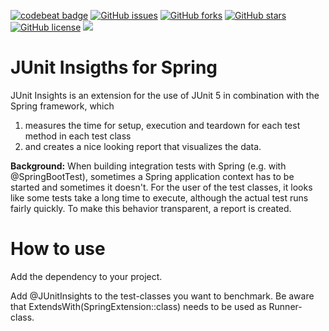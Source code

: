[![codebeat badge](https://codebeat.co/badges/bac44e06-3560-4c28-814c-b5495bfa3c28)](https://codebeat.co/projects/github-com-adessoag-junit-insights-master)
[![GitHub issues](https://img.shields.io/github/issues/adessoAG/junit-insights.svg?style=flat-square)](https://github.com/adessoAG/junit-insights/issues)
[![GitHub forks](https://img.shields.io/github/forks/adessoAG/junit-insights.svg?style=flat-square)](https://github.com/adessoAG/junit-insights/network)
[![GitHub stars](https://img.shields.io/github/stars/adessoAG/junit-insights.svg?style=flat-square)](https://github.com/adessoAG/junit-insights/stargazers)
[![GitHub license](https://img.shields.io/github/license/adessoAG/junit-insights.svg?style=flat-square)](https://github.com/adessoAG/junit-insights)
![](https://img.shields.io/badge/Nice-100%25-brightgreen.svg)


# JUnit Insigths for Spring

JUnit Insights is an extension for the use of JUnit 5 in combination with the Spring framework, which
1. measures the time for setup, execution and teardown for each test method in each test class
2. and creates a nice looking report that visualizes the data.

**Background:** When building integration tests with Spring (e.g. with @SpringBootTest), sometimes a Spring application context has to be started and sometimes it doesn't.
For the user of the test classes, it looks like some tests take a long time to execute, although the actual test runs fairly quickly.
To make this behavior transparent, a report is created.

# How to use

Add the dependency to your project.

Add @JUnitInsights to the test-classes you want to benchmark.
Be aware that ExtendsWith(SpringExtension::class) needs to be used as Runner-class.
